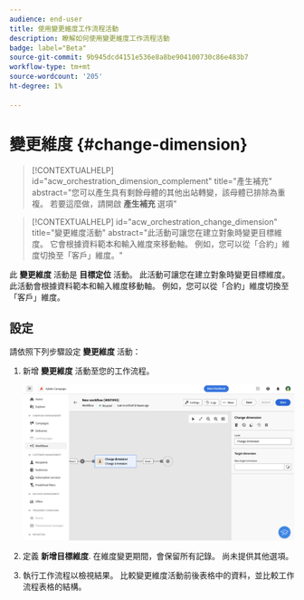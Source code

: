 ```yaml
---
audience: end-user
title: 使用變更維度工作流程活動
description: 瞭解如何使用變更維度工作流程活動
badge: label="Beta"
source-git-commit: 9b945dcd4151e536e8a8be904100730c86e483b7
workflow-type: tm+mt
source-wordcount: '205'
ht-degree: 1%

---
```



# 變更維度 {#change-dimension}

>[!CONTEXTUALHELP]
>id="acw_orchestration_dimension_complement"
>title="產生補充"
>abstract="您可以產生具有剩餘母體的其他出站轉變，該母體已排除為重複。 若要這麼做，請開啟 **產生補充** 選項"

>[!CONTEXTUALHELP]
>id="acw_orchestration_change_dimension"
>title="變更維度活動"
>abstract="此活動可讓您在建立對象時變更目標維度。 它會根據資料範本和輸入維度來移動軸。 例如，您可以從「合約」維度切換至「客戶」維度。"

此 **變更維度** 活動是 **目標定位** 活動。 此活動可讓您在建立對象時變更目標維度。 此活動會根據資料範本和輸入維度移動軸。 例如，您可以從「合約」維度切換至「客戶」維度。

## 設定

請依照下列步驟設定 **變更維度** 活動：

1. 新增 **變更維度** 活動至您的工作流程。

   ![](../assets/workflow-change-dimension.png)

1. 定義 **新增目標維度**. 在維度變更期間，會保留所有記錄。 尚未提供其他選項。

1. 執行工作流程以檢視結果。 比較變更維度活動前後表格中的資料，並比較工作流程表格的結構。




